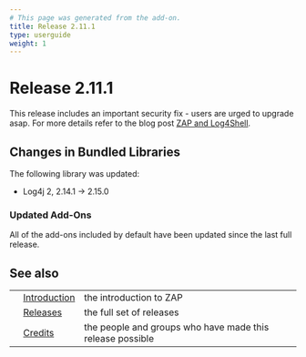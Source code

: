 ```yaml
---
# This page was generated from the add-on.
title: Release 2.11.1
type: userguide
weight: 1
---
```


# Release 2.11.1

This release includes an important security fix - users are urged to upgrade asap.
For more details refer to the blog post [ZAP and Log4Shell](/blog/2021-12-10-zap-and-log4shell/).

## Changes in Bundled Libraries

The following library was updated:

* Log4j 2, 2.14.1 → 2.15.0

### Updated Add-Ons

All of the add-ons included by default have been updated since the last full release.

## See also

|   |                                     |                                                           |
|---|-------------------------------------|-----------------------------------------------------------|
|   | [Introduction](/docs/desktop/)      | the introduction to ZAP                                   |
|   | [Releases](/docs/desktop/releases/) | the full set of releases                                  |
|   | [Credits](/docs/desktop/credits/)   | the people and groups who have made this release possible |
